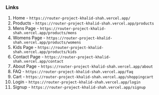 ### Links

1. Home - `https://router-project-khalid-shah.vercel.app/`
2. Products - `https://router-project-khalid-shah.vercel.app/products`
3. Mens Page - `https://router-project-khalid-shah.vercel.app/products/mens`
4. Womens Page - `https://router-project-khalid-shah.vercel.app/products/womens`
5. Kids Page - `https://router-project-khalid-shah.vercel.app/products/kids`
6. Contact Page - `https://router-project-khalid-shah.vercel.app/contact`
7. About Page - `https://router-project-khalid-shah.vercel.app/about`
8. FAQ - `https://router-project-khalid-shah.vercel.app/faq`
9. Cart - `https://router-project-khalid-shah.vercel.app/shoppingcart`
10. Login - `https://router-project-khalid-shah.vercel.app/login`
11. Signup - `https://router-project-khalid-shah.vercel.app/signup`